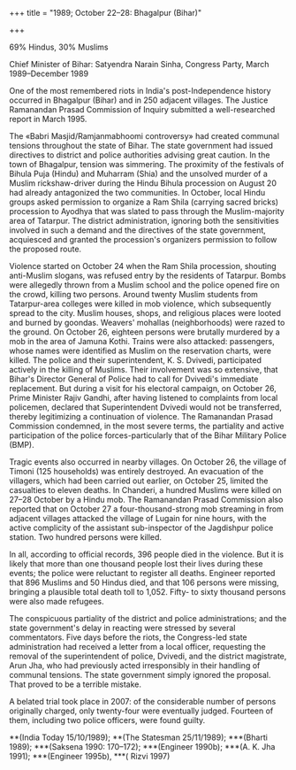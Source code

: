 +++
title = "1989; October 22–28: Bhagalpur (Bihar)"

+++


69% Hindus, 30% Muslims

Chief Minister of Bihar: Satyendra Narain Sinha, Congress Party, March 1989–December 1989

One of the most remembered riots in India's post-Independence history occurred in Bhagalpur (Bihar) and in 250 adjacent villages. The Justice Ramanandan Prasad Commission of Inquiry submitted a well-researched report in March 1995.

The «Babri Masjid/Ramjanmabhoomi controversy» had created communal tensions throughout the state of Bihar. The state government had issued directives to district and police authorities advising great caution. In the town of Bhagalpur, tension was simmering. The proximity of the festivals of Bihula Puja (Hindu) and Muharram (Shia) and the unsolved murder of a Muslim rickshaw-driver during the Hindu Bihula procession on August 20 had already antagonized the two communities. In October, local Hindu groups asked permission to organize a Ram Shila (carrying sacred bricks) procession to Ayodhya that was slated to pass through the Muslim-majority area of Tatarpur. The district administration, ignoring both the sensitivities involved in such a demand and the directives of the state government, acquiesced and granted the procession's organizers permission to follow the proposed route.

Violence started on October 24 when the Ram Shila procession, shouting anti-Muslim slogans, was refused entry by the residents of Tatarpur. Bombs were allegedly thrown from a Muslim school and the police opened fire on the crowd, killing two persons. Around twenty Muslim students from Tatarpur-area colleges were killed in mob violence, which subsequently spread to the city. Muslim houses, shops, and religious places were looted and burned by goondas. Weavers' mohallas (neighborhoods) were razed to the ground. On October 26, eighteen persons were brutally murdered by a mob in the area of Jamuna Kothi. Trains were also attacked: passengers, whose names were identified as Muslim on the reservation charts, were killed. The police and their superintendent, K. S. Dvivedi, participated actively in the killing of Muslims. Their involvement was so extensive, that Bihar's Director General of Police had to call for Dvivedi's immediate replacement. But during a visit for his electoral campaign, on October 26, Prime Minister Rajiv Gandhi, after having listened to complaints from local policemen, declared that Superintendent Dvivedi would not be transferred, thereby legitimizing a continuation of violence. The Ramanandan Prasad Commission condemned, in the most severe terms, the partiality and active participation of the police forces-particularly that of the Bihar Military Police (BMP).

Tragic events also occurred in nearby villages. On October 26, the village of Timoni (125 households) was entirely destroyed. An evacuation of the villagers, which had been carried out earlier, on October 25, limited the casualties to eleven deaths. In Chanderi, a hundred Muslims were killed on 27–28 October by a Hindu mob. The Ramanandan Prasad Commission also reported that on October 27 a four-thousand-strong mob streaming in from adjacent villages attacked the village of Lugain for nine hours, with the active complicity of the assistant sub-inspector of the Jagdishpur police station. Two hundred persons were killed.

In all, according to official records, 396 people died in the violence. But it is likely that more than one thousand people lost their lives during these events; the police were reluctant to register all deaths. Engineer reported that 896 Muslims and 50 Hindus died, and that 106 persons were missing, bringing a plausible total death toll to 1,052. Fifty- to sixty thousand persons were also made refugees.

The conspicuous partiality of the district and police administrations; and the state government's delay in reacting were stressed by several commentators. Five days before the riots, the Congress-led state administration had received a letter from a local officer, requesting the removal of the superintendent of police, Dvivedi, and the district magistrate, Arun Jha, who had previously acted irresponsibly in their handling of communal tensions. The state government simply ignored the proposal. That proved to be a terrible mistake.

A belated trial took place in 2007: of the considerable number of persons originally charged, only twenty-four were eventually judged. Fourteen of them, including two police officers, were found guilty.

**(India Today 15/10/1989); **(The Statesman 25/11/1989); ***(Bharti 1989); ***(Saksena 1990: 170–172); ***(Engineer 1990b); ***(A. K. Jha 1991); ***(Engineer 1995b), ***( Rizvi 1997)